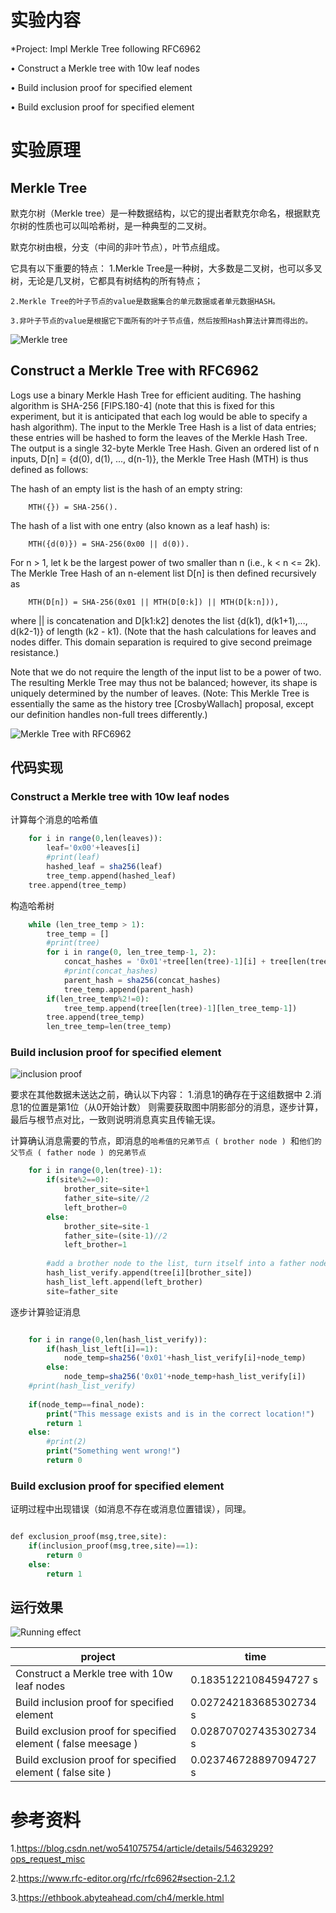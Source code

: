 # 实验内容

*Project: Impl Merkle Tree following RFC6962

• Construct a Merkle tree with 10w leaf nodes

• Build inclusion proof for specified element

• Build exclusion proof for specified element


# 实验原理

## Merkle Tree

默克尔树（Merkle tree）是一种数据结构，以它的提出者默克尔命名，根据默克尔树的性质也可以叫哈希树，是一种典型的二叉树。

默克尔树由根，分支（中间的非叶节点），叶节点组成。

它具有以下重要的特点：
    1.Merkle Tree是一种树，大多数是二叉树，也可以多叉树，无论是几叉树，它都具有树结构的所有特点；
    
    2.Merkle Tree的叶子节点的value是数据集合的单元数据或者单元数据HASH。
    
    3.非叶子节点的value是根据它下面所有的叶子节点值，然后按照Hash算法计算而得出的。
    
![Merkle tree](https://github.com/korangar-group42num1/group/assets/129478905/eedda94e-07dd-455d-8a82-3270055fb121)

## Construct a Merkle Tree with RFC6962

Logs use a binary Merkle Hash Tree for efficient auditing.  The
hashing algorithm is SHA-256 [FIPS.180-4] (note that this is fixed
for this experiment, but it is anticipated that each log would be
able to specify a hash algorithm).  The input to the Merkle Tree Hash
is a list of data entries; these entries will be hashed to form the
leaves of the Merkle Hash Tree.  The output is a single 32-byte
Merkle Tree Hash.  Given an ordered list of n inputs, D[n] = {d(0),
d(1), ..., d(n-1)}, the Merkle Tree Hash (MTH) is thus defined as
follows:

The hash of an empty list is the hash of an empty string:

        MTH({}) = SHA-256().
           
The hash of a list with one entry (also known as a leaf hash) is:
   
        MTH({d(0)}) = SHA-256(0x00 || d(0)).
   
For n > 1, let k be the largest power of two smaller than n (i.e.,
k < n <= 2k).  The Merkle Tree Hash of an n-element list D[n] is then
defined recursively as
   
        MTH(D[n]) = SHA-256(0x01 || MTH(D[0:k]) || MTH(D[k:n])),

where || is concatenation and D[k1:k2] denotes the list {d(k1),
d(k1+1),..., d(k2-1)} of length (k2 - k1).  (Note that the hash
calculations for leaves and nodes differ.  This domain separation is
required to give second preimage resistance.)

Note that we do not require the length of the input list to be a
power of two.  The resulting Merkle Tree may thus not be balanced;
however, its shape is uniquely determined by the number of leaves.
(Note: This Merkle Tree is essentially the same as the history tree
[CrosbyWallach] proposal, except our definition handles non-full
trees differently.)

   ![Merkle Tree with RFC6962](https://github.com/korangar-group42num1/group/assets/129478905/42eed720-6c52-4aca-a307-f41bbe293a46)

## 代码实现

### Construct a Merkle tree with 10w leaf nodes

计算每个消息的哈希值

```php {.line-numbers} 
    for i in range(0,len(leaves)):
        leaf='0x00'+leaves[i]
        #print(leaf)
        hashed_leaf = sha256(leaf)
        tree_temp.append(hashed_leaf)
    tree.append(tree_temp)
```

构造哈希树

```php {.line-numbers} 
    while (len_tree_temp > 1):
        tree_temp = []
        #print(tree)
        for i in range(0, len_tree_temp-1, 2):
            concat_hashes = '0x01'+tree[len(tree)-1][i] + tree[len(tree)-1][i+1]
            #print(concat_hashes)
            parent_hash = sha256(concat_hashes)
            tree_temp.append(parent_hash)
        if(len_tree_temp%2!=0):
            tree_temp.append(tree[len(tree)-1][len_tree_temp-1])
        tree.append(tree_temp)
        len_tree_temp=len(tree_temp)
```
### Build inclusion proof for specified element

![inclusion proof](https://github.com/korangar-group42num1/group/assets/129478905/d3dae7c3-da2a-4a2b-acb0-a7d52140d80b)

要求在其他数据未送达之前，确认以下内容：
    1.消息1的确存在于这组数据中
    2.消息1的位置是第1位（从0开始计数）
则需要获取图中阴影部分的消息，逐步计算，最后与根节点对比，一致则说明消息真实且传输无误。

计算确认消息需要的节点，即消息的```哈希值的兄弟节点 ( brother node ) ```和```他们的父节点 ( father node ) 的兄弟节点```

```php {.line-numbers}
    for i in range(0,len(tree)-1):
        if(site%2==0):
            brother_site=site+1
            father_site=site//2
            left_brother=0
        else:
            brother_site=site-1
            father_site=(site-1)//2
            left_brother=1
            
        #add a brother node to the list, turn itself into a father node, and then look for it
        hash_list_verify.append(tree[i][brother_site])
        hash_list_left.append(left_brother)
        site=father_site

```

逐步计算验证消息

```php {.line-numbers}

    for i in range(0,len(hash_list_verify)):
        if(hash_list_left[i]==1):
            node_temp=sha256('0x01'+hash_list_verify[i]+node_temp)
        else:
            node_temp=sha256('0x01'+node_temp+hash_list_verify[i])
    #print(hash_list_verify)
    
    if(node_temp==final_node):
        print("This message exists and is in the correct location!")
        return 1
    else:
        #print(2)
        print("Something went wrong!")
        return 0
```
### Build exclusion proof for specified element

证明过程中出现错误（如消息不存在或消息位置错误），同理。

```php {.line-numbers}

def exclusion_proof(msg,tree,site):
    if(inclusion_proof(msg,tree,site)==1):
        return 0
    else:
        return 1

```
## 运行效果

![Running effect](https://github.com/korangar-group42num1/group/assets/129478905/ea0dbda2-b254-4fdf-937a-cfaf1829b18d)

project|time
-|-
Construct a Merkle tree with 10w leaf nodes|0.18351221084594727 s
Build inclusion proof for specified element|0.027242183685302734 s
Build exclusion proof for specified element ( false meesage ) | 0.028707027435302734 s
Build exclusion proof for specified element ( false site ) |0.023746728897094727 s

# 参考资料

1.https://blog.csdn.net/wo541075754/article/details/54632929?ops_request_misc

2.https://www.rfc-editor.org/rfc/rfc6962#section-2.1.2

3.https://ethbook.abyteahead.com/ch4/merkle.html 
